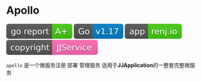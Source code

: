 # Apollo
<a href="https://goreportcard.com/report/github.com/JJApplication/Apollo"><img src="./copyright/goreport.svg" /></a>
<a><img src="./copyright/version.svg"/></a>
<a href="http://service.renj.io"><img src="./copyright/renj.io.svg"/></a>
<a href="https://github.com/JJApplication"><img src="./copyright/copyright-JJService.svg"/></a>

`apollo` 是一个微服务注册 部署 管理服务
适用于**JJApplication**的一整套完整微服务

